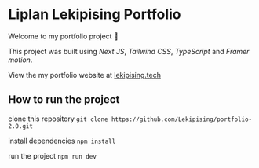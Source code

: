 # Liplan Lekipising Portfolio

Welcome to my portfolio project 👋

This project was built using *Next JS*, *Tailwind CSS*, *TypeScript* and *Framer motion*.

View the my portfolio website at [lekipising.tech](https://lekipising.tech)


## How to run the project
clone this repository
```git clone https://github.com/Lekipising/portfolio-2.0.git```

install dependencies
```npm install```

run the project
```npm run dev```
